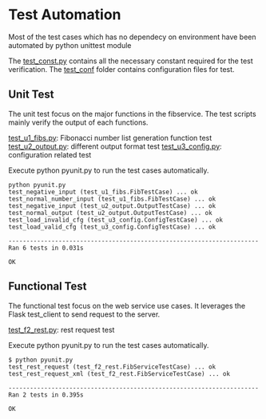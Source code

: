# Test Automation
Most of the test cases which has no dependecy on environment have been automated by python unittest module

The [test_const.py](test_const.py) contains all the necessary constant required for the test verification.
The [test_conf](test_conf)	folder contains configuration files for test.


## Unit Test ##
The unit test focus on the major functions in the fibservice. The test scripts mainly verify the output of each functions.

[test_u1_fibs.py](unit_test/test_u1_fibs.py): Fibonacci number list generation function test
[test_u2_output.py](unit_test/test_u2_output.py): different output format test
[test_u3_config.py](unit_test/test_u3_config.py): configuration related test

Execute python pyunit.py to run the test cases automatically.

```
python pyunit.py
test_negative_input (test_u1_fibs.FibTestCase) ... ok
test_normal_number_input (test_u1_fibs.FibTestCase) ... ok
test_negative_input (test_u2_output.OutputTestCase) ... ok
test_normal_output (test_u2_output.OutputTestCase) ... ok
test_load_invalid_cfg (test_u3_config.ConfigTestCase) ... ok
test_load_valid_cfg (test_u3_config.ConfigTestCase) ... ok

----------------------------------------------------------------------
Ran 6 tests in 0.031s

OK
```

## Functional Test ##

The functional test focus on the web service use cases. It leverages the Flask test_client to send request to the server.

[test_f2_rest.py](func_test/test_f2_rest.py): rest request test

Execute python pyunit.py to run the test cases automatically.

```
$ python pyunit.py
test_rest_request (test_f2_rest.FibServiceTestCase) ... ok
test_rest_request_xml (test_f2_rest.FibServiceTestCase) ... ok

----------------------------------------------------------------------
Ran 2 tests in 0.395s

OK
```
